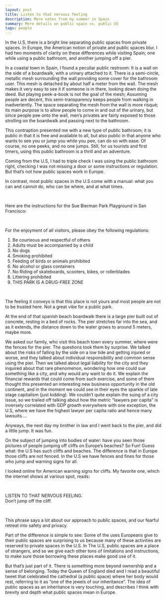```yaml
---
layout: post
title: Listen to that nervous feeling
description: More notes from my summer in Spain
summary: More details on public spain vs. public US
tags: people
---
```




In the U.S, there is a bright line separating public spaces from private spaces. In Europe, the American notion of private and public spaces blur. I had two moments of clarity on these differences while visiting Spain; one while using a public bathroom, and another jumping off a pier. 


In a coastal town in Spain, I found a peculiar public restroom: It is a wall on the side of a boardwalk, with a urinary attached to it. There is a semi-circle, metallic mesh surrounding the wall providing some cover for the bathroom user. This mesh is detached by about half a meter from the wall. 
The mesh makes it very easy to see it if someone is in there, looking down doing the deed. But playing peek-a-book is not the goal of the mesh; Assuming people are decent, this semi-transparency keeps people from walking in inadvertently. 
The space separating the mesh from the wall is more risqué; its main purpose is to allow people to come in and out of the urinary, but since people pee onto the wall, men’s privates are fairly exposed to those strolling on the boardwalk and passing next to the bathroom. 

This contraption presented me with a new type of public bathroom; it is public in that it is free and available to all, but also public in that anyone who wants to see you or jump you while you pee, can do so with ease. Of course, no one peeks, and no one jumps. Still, for us tourists and first timers, using this public bathroom is a thrill and an adventure. 


Coming from the U.S, I had to triple check I was using the public bathroom right, checking I was not missing a door or some instructions or regulation. But that’s not how public spaces work in Europe.

In contrast, most public spaces in the U.S come with a manual: what you can and cannot do, who can be where, and at what times.
<p>&nbsp;</p>

Here are the instructions for the Sue Bierman Park Playground in San Francisco:

<p>&nbsp;</p>

For the enjoyment of all visitors, please obey the following regulations:


1. Be courteous and respectful of others
2. Adults must be accompanied by a child
3. No dogs
4. Smoking prohibited 
5. Feeding of birds or animals prohibited
6. No alcohol or glass containers 
7. No Riding of skateboards, scooters, bikes, or rollerblades
8. Littering prohibited
9. THIS PARK IS A DRUG-FREE ZONE

<p>&nbsp;</p>

The feeling it conveys is that this place is not yours and most people are not to be trusted here. Not a great vibe for a public park.  



At the end of that spanish beach boardwalk there is a large pier built out of concrete, resting in a bed of rocks. The pier stretches far into the sea, and as it extends, the distance down to the water grows to around 5 meters, maybe more.
 
We asked our family, who visit this beach town every summer, where were the fences for the pier. The questions took them by surprise. We talked about the risks of falling by the side  on a low tide and getting injured or worse, and they talked about individual responsibility and common sense using the pier.
 Then we talked about legal liability for the city and they inquired about that rare phenomenon, wondering how one could sue something like a city, and why would any want to do it. We explain the financial rewards that could come from such exercise, and some of them thought this presented an interesting new business opportunity in the old continent, and in the moment we could see in their eyes the sparkle of late stage capitalism (just kidding). 
 We couldn’t quite explain the suing of a city issue, so we trailed off talking about how the metric “lawyers per capita” is inversely correlated with GDP growth everywhere with one exception, the U.S, where we have the highest lawyer per capita ratio and hence many lawsuits….

Anyways, the next day my brother in law and I went back to the pier, and did a little jump. It was fun. 

On the subject of jumping into bodies of water:  have you seen those pictures of people jumping off cliffs on Europe’s beaches? So Fun! Guess what: the U.S has such cliffs and beaches. The difference is that in Europe those cliffs are not fenced. In the U.S we have fences and fines for those who jump and warning signs for all.  

I looked online for American warning signs for cliffs. My favorite one, which the internet shows at various spot, reads:
<p>&nbsp;</p>

LISTEN TO THAT NERVOUS FEELING.  <br>
Don’t jump off the cliff. 
<p>&nbsp;</p>

This phrase says a lot about our approach to public spaces, and our fearful retreat into safety and privacy. 

Part of the difference is simple to see: Some of the uses Europeans give to their public spaces are surprising to us because many of these activities are reserved to private spaces in the U.S. In The U.S, public spaces are a place of strangers, and so we give each other tons of limitations and instructions, to make sure those borrowing these places make good use of it.

But that’s just part of it. There is something more beyond  ownership and a sense of belonging.  Today the Queen of England died and I read a beautiful tweet that celebrated the cathedral (a public space) where her body would rest, referring to it as “one of the jewels of our inheritance”. The idea of public spaces as an inheritance is very touching, and describes I think with brevity and depth what public spaces mean in Europe.

